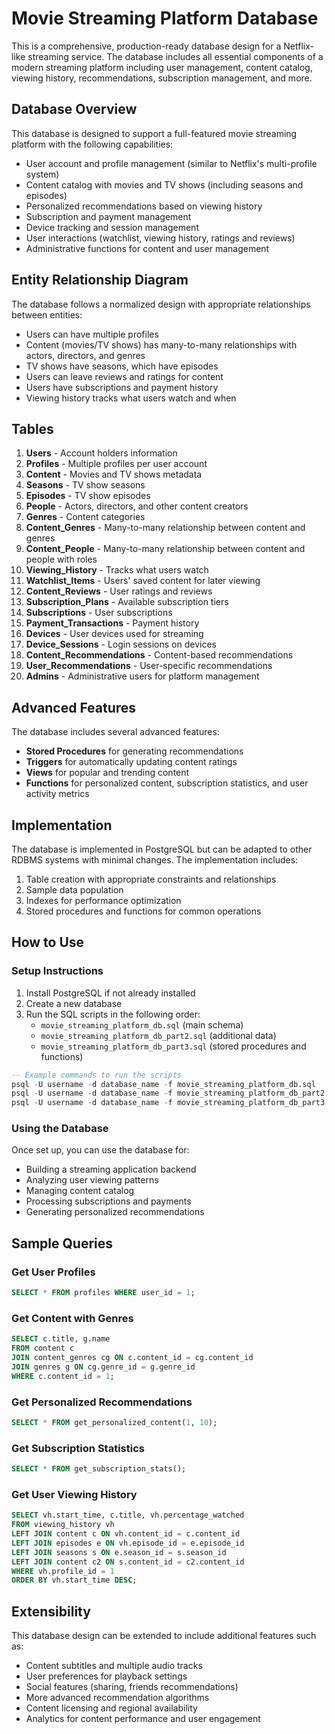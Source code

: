 # Movie Streaming Platform Database

This is a comprehensive, production-ready database design for a Netflix-like streaming service. The database includes all essential components of a modern streaming platform including user management, content catalog, viewing history, recommendations, subscription management, and more.

## Database Overview

This database is designed to support a full-featured movie streaming platform with the following capabilities:

- User account and profile management (similar to Netflix's multi-profile system)
- Content catalog with movies and TV shows (including seasons and episodes)
- Personalized recommendations based on viewing history
- Subscription and payment management
- Device tracking and session management
- User interactions (watchlist, viewing history, ratings and reviews)
- Administrative functions for content and user management

## Entity Relationship Diagram

The database follows a normalized design with appropriate relationships between entities:

- Users can have multiple profiles
- Content (movies/TV shows) has many-to-many relationships with actors, directors, and genres
- TV shows have seasons, which have episodes
- Users can leave reviews and ratings for content
- Users have subscriptions and payment history
- Viewing history tracks what users watch and when

## Tables

1. **Users** - Account holders information
2. **Profiles** - Multiple profiles per user account
3. **Content** - Movies and TV shows metadata
4. **Seasons** - TV show seasons
5. **Episodes** - TV show episodes
6. **People** - Actors, directors, and other content creators
7. **Genres** - Content categories
8. **Content_Genres** - Many-to-many relationship between content and genres
9. **Content_People** - Many-to-many relationship between content and people with roles
10. **Viewing_History** - Tracks what users watch
11. **Watchlist_Items** - Users' saved content for later viewing
12. **Content_Reviews** - User ratings and reviews
13. **Subscription_Plans** - Available subscription tiers
14. **Subscriptions** - User subscriptions
15. **Payment_Transactions** - Payment history
16. **Devices** - User devices used for streaming
17. **Device_Sessions** - Login sessions on devices
18. **Content_Recommendations** - Content-based recommendations
19. **User_Recommendations** - User-specific recommendations
20. **Admins** - Administrative users for platform management

## Advanced Features

The database includes several advanced features:

- **Stored Procedures** for generating recommendations
- **Triggers** for automatically updating content ratings
- **Views** for popular and trending content
- **Functions** for personalized content, subscription statistics, and user activity metrics

## Implementation

The database is implemented in PostgreSQL but can be adapted to other RDBMS systems with minimal changes. The implementation includes:

1. Table creation with appropriate constraints and relationships
2. Sample data population
3. Indexes for performance optimization
4. Stored procedures and functions for common operations

## How to Use

### Setup Instructions

1. Install PostgreSQL if not already installed
2. Create a new database
3. Run the SQL scripts in the following order:
   - `movie_streaming_platform_db.sql` (main schema)
   - `movie_streaming_platform_db_part2.sql` (additional data)
   - `movie_streaming_platform_db_part3.sql` (stored procedures and functions)

```sql
-- Example commands to run the scripts
psql -U username -d database_name -f movie_streaming_platform_db.sql
psql -U username -d database_name -f movie_streaming_platform_db_part2.sql
psql -U username -d database_name -f movie_streaming_platform_db_part3.sql
```

### Using the Database

Once set up, you can use the database for:

- Building a streaming application backend
- Analyzing user viewing patterns
- Managing content catalog
- Processing subscriptions and payments
- Generating personalized recommendations

## Sample Queries

### Get User Profiles
```sql
SELECT * FROM profiles WHERE user_id = 1;
```

### Get Content with Genres
```sql
SELECT c.title, g.name 
FROM content c
JOIN content_genres cg ON c.content_id = cg.content_id
JOIN genres g ON cg.genre_id = g.genre_id
WHERE c.content_id = 1;
```

### Get Personalized Recommendations
```sql
SELECT * FROM get_personalized_content(1, 10);
```

### Get Subscription Statistics
```sql
SELECT * FROM get_subscription_stats();
```

### Get User Viewing History
```sql
SELECT vh.start_time, c.title, vh.percentage_watched
FROM viewing_history vh
LEFT JOIN content c ON vh.content_id = c.content_id
LEFT JOIN episodes e ON vh.episode_id = e.episode_id
LEFT JOIN seasons s ON e.season_id = s.season_id
LEFT JOIN content c2 ON s.content_id = c2.content_id
WHERE vh.profile_id = 1
ORDER BY vh.start_time DESC;
```

## Extensibility

This database design can be extended to include additional features such as:

- Content subtitles and multiple audio tracks
- User preferences for playback settings
- Social features (sharing, friends recommendations)
- More advanced recommendation algorithms
- Content licensing and regional availability
- Analytics for content performance and user engagement
